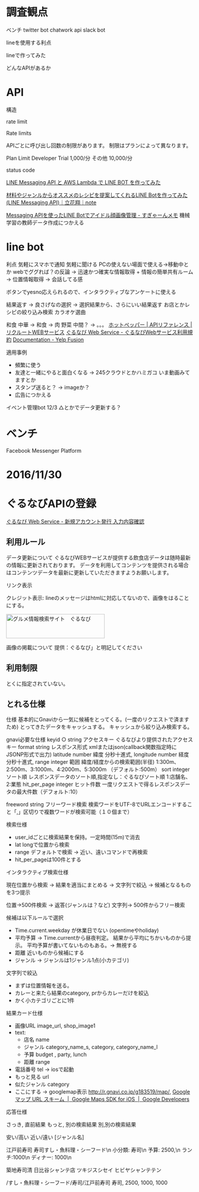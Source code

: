 
# 調査観点
ベンチ
twitter bot
chatwork api
slack bot


lineを使用する利点

lineで作ってみた

どんなAPIがあるか

# API
構造

rate limit

Rate limits

APIごとに呼び出し回数の制限があります。
制限はプランによって異なります。

Plan  Limit
Developer Trial  1,000/分
その他  10,000/分



status code



[LINE Messaging API と AWS Lambda で LINE BOT を作ってみた](http://www.kazuweb.asia/aws/lambda/chatbot)

[材料やジャンルからオススメのレシピを提案してくれるLINE Botを作ってみた(LINE Messaging API)｜立花翔｜note](https://note.mu/stachibana/n/n77c3826a0d40)

[Messaging APIを使ったLINE Botでアイドル顔画像管理 - すぎゃーんメモ](http://memo.sugyan.com/entry/2016/10/14/182309)
機械学習の教師データ作成につかえる

# line bot
利点
気軽にスマホで通知
気軽に聞ける
PCの使えない場面で使える→移動中とか
webでググれば？の反論
→ 迅速かつ確実な情報取得 + 情報の簡単共有ルーム
→ 位置情報取得
→ 会話してる感

ボタンでyesno応えられるので、インタラクティブなアンケートに使える

結果返す → 良さげなの選択 → 選択結果から、さらにいい結果返す
お店とかレシピの絞り込み検索
カラオケ選曲

和食 中華 → 和食 → 肉 野菜 中間？ → 。。。
[ホットペッパー | APIリファレンス | リクルートWEBサービス](http://webservice.recruit.co.jp/hotpepper/reference.html#a1to)
[ぐるなび Web Service - ぐるなびWebサービス利用規約](http://api.gnavi.co.jp/api/agreement/)
[Documentation - Yelp Fusion](https://www.yelp.com/developers/documentation/v3)


適用事例
* 頻繁に使う
* 友達と一緒にやると面白くなる → 245クラウドとかハミガコ いま動画みてますとか
* スタンプ送ると？ → imageか？
* 広告につかえる

イベント管理bot
12/3 △とかでデータ更新する？


# ベンチ
Facebook Messenger Platform


# 2016/11/30

# ぐるなびAPIの登録

[ぐるなび Web Service - 新規アカウント発行 入力内容確認](https://ssl.gnavi.co.jp/api/regist/?p=conf)

## 利用ルール

データ更新について
ぐるなびWEBサービスが提供する飲食店データは随時最新の情報に更新されております。
データを利用してコンテンツを提供される場合はコンテンツデータを最新に更新していただきますようお願いします。

リンク表示

クレジット表示: lineのメッセージはhtmlに対応してないので、画像をはることにする。

<a href="http://www.gnavi.co.jp/">
<img src="http://apicache.gnavi.co.jp/image/rest/b/api_265_65.gif" width="265" height="65" border="0" alt="グルメ情報検索サイト　ぐるなび">
</a>

画像の掲載について
提供：ぐるなび」と明記してください

## 利用制限
とくに指定されていない。


## とれる仕様

仕様
基本的にGnaviから一気に候補をとってくる。(一度のリクエストで済ますため)
とってきたデータをキャッシュする。
キャッシュから絞り込み検索する。



gnavi必要な仕様
keyid ○ string アクセスキー ぐるなびより提供されたアクセスキー
format string レスポンス形式 xmlまたはjson(callback関数指定時にJSONP形式で出力)
latitude number 緯度 分秒十進式,
longitude number 経度 分秒十進式,
range integer 範囲 緯度/経度からの検索範囲(半径) 1:300m、2:500m、3:1000m、4:2000m、5:3000m （デフォルト:500m）
sort integer ソート順 レスポンスデータのソート順,指定なし：ぐるなびソート順 1:店舗名、2:業態
hit_per_page integer ヒット件数 一度リクエストで得るレスポンスデータの最大件数（デフォルト:10）

freeword string フリーワード検索 検索ワードをUTF-8でURLエンコードすること「,」区切りで複数ワードが検索可能（１０個まで）


検索仕様

* user_idごとに検索結果を保持。一定時間(15m)で消去
* lat longで位置から検索
* range デフォルトで検索 → 近い、遠いコマンドで再検索
* hit_per_pageは100件とする


インタラクティブ検索仕様

現在位置から検索 → 結果を適当にまとめる
→ 文字列で絞込 → 候補となるものを3つ提示

位置→500件検索 → 返答(ジャンルは？など)
文字列→ 500件からフリー検索

候補は以下ルールで選択

* Time.current.weekday が休業日でない (opentimeやholiday)
* 平均予算 → Time.currentから昼夜判定。 結果から平均にちかいものから提示。
  平均予算が書いてないものもある。→ 無視する
* 距離 近いものから候補にする
* ジャンル → ジャンルは1ジャンル1点(小カテゴリ)

文字列で絞込

* まずは位置情報を送る。
* カレーと来たら結果のcategory, prからカレーだけを絞込
* かく小カテゴリごとに1件


結果カード仕様
* 画像URL image_url, shop_image1
* text:
  * 店名 name
  * ジャンル category_name_s, category, category_name_l
  * 予算 budget  , party, lunch
  * 距離 range
* 電話番号 tel → iosで起動
* もっと見る url
* 似たジャンル category
* ここにする → googlemap表示 http://r.gnavi.co.jp/g183519/map/,
             [Google マップ URL スキーム  |  Google Maps SDK for iOS  |  Google Developers](https://developers.google.com/maps/documentation/ios-sdk/urlscheme?hl=ja)


応答仕様

さっき, 直前結果
もっと, 別の検索結果
別,別の検索結果

安い/高い
近い/遠い
[ジャンル名]


江戸前寿司 寿司すし・魚料理・シーフード\n 小分類: 寿司\n 予算: 2500,\n ランチ:1000\n ディナー: 1000\n


築地寿司清 日比谷シャンテ店 ツキジスシセイ ヒビヤシャンテテン

/すし・魚料理・シーフード/寿司/江戸前寿司 寿司, 2500, 1000, 1000
